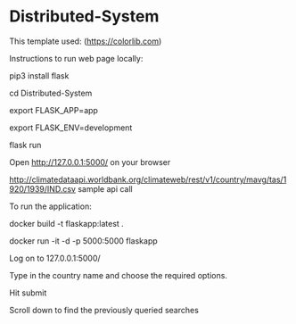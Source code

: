 # Distributed-System

This template used: (https://colorlib.com)

Instructions to run web page locally:

pip3 install flask

cd Distributed-System

export FLASK_APP=app

export FLASK_ENV=development

flask run

Open http://127.0.0.1:5000/ on your browser

http://climatedataapi.worldbank.org/climateweb/rest/v1/country/mavg/tas/1920/1939/IND.csv
sample api call

To run the application:

docker build -t flaskapp:latest .

docker run -it -d -p 5000:5000 flaskapp

Log on to 127.0.0.1:5000/

Type in the country name and choose the required options.

Hit submit

Scroll down to find the previously queried searches